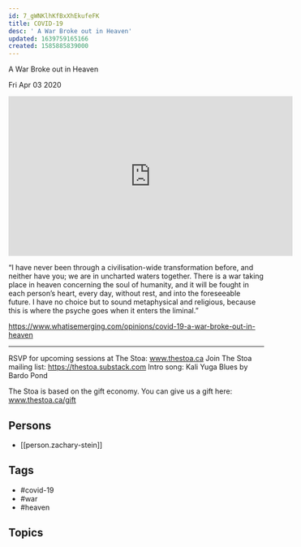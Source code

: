 ```yaml
---
id: 7_gWNKlhKfBxXhEkufeFK
title: COVID-19
desc: ' A War Broke out in Heaven'
updated: 1639759165166
created: 1585885839000
---
```



 A War Broke out in Heaven

Fri Apr 03 2020

<iframe width="560" height="315" src="https://www.youtube.com/embed/E1ZCueoJVnY" title="COVID-19: A War Broke out in Heaven w/ Zachary Stein" frameborder="0" allow="accelerometer; autoplay; clipboard-write; encrypted-media; gyroscope; picture-in-picture" allowfullscreen ></iframe>

“I have never been through a civilisation-wide transformation before, and neither have you; we are in uncharted waters together. There is a war taking place in heaven concerning the soul of humanity, and it will be fought in each person’s heart, every day, without rest, and into the foreseeable future. I have no choice but to sound metaphysical and religious, because this is where the psyche goes when it enters the liminal.”

https://www.whatisemerging.com/opinions/covid-19-a-war-broke-out-in-heaven

***

RSVP for upcoming sessions at The Stoa: www.thestoa.ca
Join The Stoa mailing list: https://thestoa.substack.com
Intro song: Kali Yuga Blues by Bardo Pond

The Stoa is based on the gift economy. You can give us a gift here: www.thestoa.ca/gift

## Persons

- [[person.zachary-stein]]

## Tags

- #covid-19
- #war
- #heaven

## Topics



